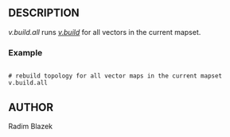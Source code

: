 
## DESCRIPTION

*v.build.all* runs *[v.build](v.build.html)*
for all vectors in the current mapset.

### Example

```

# rebuild topology for all vector maps in the current mapset
v.build.all

```

## AUTHOR

Radim Blazek
